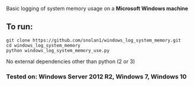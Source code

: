 
Basic logging of system memory usage on a <b>Microsoft Windows machine</b>    

## To run: 
```
git clone https://github.com/snolan1/windows_log_system_memory.git
cd windows_log_system_memory
python windows_log_system_memory_use.py
```
   
No external dependencies other than python (2 or 3)    

### Tested on: Windows Server 2012 R2, Windows 7, Windows 10  

